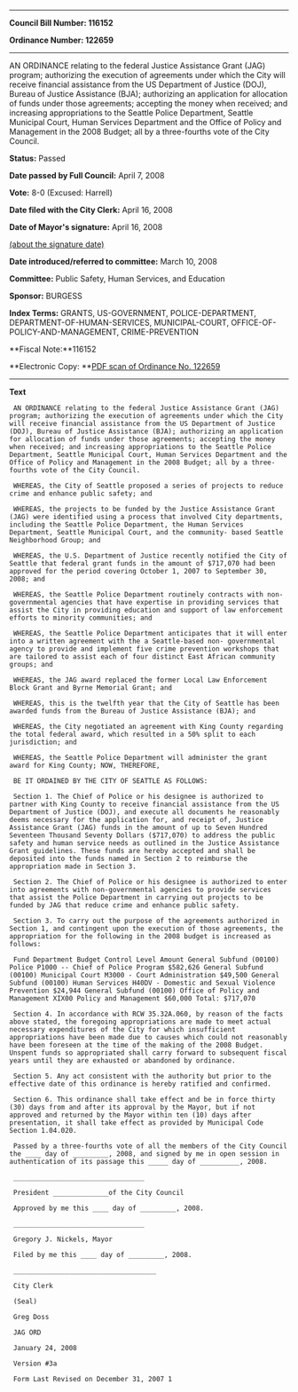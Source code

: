 

********

**Council Bill Number: 116152**
   
**Ordinance Number: 122659**
********

 AN ORDINANCE relating to the federal Justice Assistance Grant (JAG) program; authorizing the execution of agreements under which the City will receive financial assistance from the US Department of Justice (DOJ), Bureau of Justice Assistance (BJA); authorizing an application for allocation of funds under those agreements; accepting the money when received; and increasing appropriations to the Seattle Police Department, Seattle Municipal Court, Human Services Department and the Office of Policy and Management in the 2008 Budget; all by a three-fourths vote of the City Council.

**Status:** Passed
   
**Date passed by Full Council:** April 7, 2008
   
**Vote:** 8-0 (Excused: Harrell)
   
**Date filed with the City Clerk:** April 16, 2008
   
**Date of Mayor's signature:** April 16, 2008
   
[(about the signature date)](/~public/approvaldate.htm)
   
   
   
**Date introduced/referred to committee:** March 10, 2008
   
**Committee:** Public Safety, Human Services, and Education
   
**Sponsor:** BURGESS
   
   
**Index Terms:** GRANTS, US-GOVERNMENT, POLICE-DEPARTMENT, DEPARTMENT-OF-HUMAN-SERVICES, MUNICIPAL-COURT, OFFICE-OF-POLICY-AND-MANAGEMENT, CRIME-PREVENTION

**Fiscal Note:**116152

**Electronic Copy: **[PDF scan of Ordinance No. 122659](/~archives/Ordinances/Ord_122659.pdf)

********

**Text**
   
```
 AN ORDINANCE relating to the federal Justice Assistance Grant (JAG) program; authorizing the execution of agreements under which the City will receive financial assistance from the US Department of Justice (DOJ), Bureau of Justice Assistance (BJA); authorizing an application for allocation of funds under those agreements; accepting the money when received; and increasing appropriations to the Seattle Police Department, Seattle Municipal Court, Human Services Department and the Office of Policy and Management in the 2008 Budget; all by a three-fourths vote of the City Council.

 WHEREAS, the City of Seattle proposed a series of projects to reduce crime and enhance public safety; and

 WHEREAS, the projects to be funded by the Justice Assistance Grant (JAG) were identified using a process that involved City departments, including the Seattle Police Department, the Human Services Department, Seattle Municipal Court, and the community- based Seattle Neighborhood Group; and

 WHEREAS, the U.S. Department of Justice recently notified the City of Seattle that federal grant funds in the amount of $717,070 had been approved for the period covering October 1, 2007 to September 30, 2008; and

 WHEREAS, the Seattle Police Department routinely contracts with non-governmental agencies that have expertise in providing services that assist the City in providing education and support of law enforcement efforts to minority communities; and

 WHEREAS, the Seattle Police Department anticipates that it will enter into a written agreement with the a Seattle-based non- governmental agency to provide and implement five crime prevention workshops that are tailored to assist each of four distinct East African community groups; and

 WHEREAS, the JAG award replaced the former Local Law Enforcement Block Grant and Byrne Memorial Grant; and

 WHEREAS, this is the twelfth year that the City of Seattle has been awarded funds from the Bureau of Justice Assistance (BJA); and

 WHEREAS, the City negotiated an agreement with King County regarding the total federal award, which resulted in a 50% split to each jurisdiction; and

 WHEREAS, the Seattle Police Department will administer the grant award for King County; NOW, THEREFORE,

 BE IT ORDAINED BY THE CITY OF SEATTLE AS FOLLOWS:

 Section 1. The Chief of Police or his designee is authorized to partner with King County to receive financial assistance from the US Department of Justice (DOJ), and execute all documents he reasonably deems necessary for the application for, and receipt of, Justice Assistance Grant (JAG) funds in the amount of up to Seven Hundred Seventeen Thousand Seventy Dollars ($717,070) to address the public safety and human service needs as outlined in the Justice Assistance Grant guidelines. These funds are hereby accepted and shall be deposited into the funds named in Section 2 to reimburse the appropriation made in Section 3.

 Section 2. The Chief of Police or his designee is authorized to enter into agreements with non-governmental agencies to provide services that assist the Police Department in carrying out projects to be funded by JAG that reduce crime and enhance public safety.

 Section 3. To carry out the purpose of the agreements authorized in Section 1, and contingent upon the execution of those agreements, the appropriation for the following in the 2008 budget is increased as follows:

 Fund Department Budget Control Level Amount General Subfund (00100) Police P1000 -- Chief of Police Program $582,626 General Subfund (00100) Municipal Court M3000 - Court Administration $49,500 General Subfund (00100) Human Services H40DV - Domestic and Sexual Violence Prevention $24,944 General Subfund (00100) Office of Policy and Management XIX00 Policy and Management $60,000 Total: $717,070

 Section 4. In accordance with RCW 35.32A.060, by reason of the facts above stated, the foregoing appropriations are made to meet actual necessary expenditures of the City for which insufficient appropriations have been made due to causes which could not reasonably have been foreseen at the time of the making of the 2008 Budget. Unspent funds so appropriated shall carry forward to subsequent fiscal years until they are exhausted or abandoned by ordinance.

 Section 5. Any act consistent with the authority but prior to the effective date of this ordinance is hereby ratified and confirmed.

 Section 6. This ordinance shall take effect and be in force thirty (30) days from and after its approval by the Mayor, but if not approved and returned by the Mayor within ten (10) days after presentation, it shall take effect as provided by Municipal Code Section 1.04.020.

 Passed by a three-fourths vote of all the members of the City Council the ____ day of _________, 2008, and signed by me in open session in authentication of its passage this _____ day of __________, 2008.

 _________________________________

 President ______________of the City Council

 Approved by me this ____ day of _________, 2008.

 _________________________________

 Gregory J. Nickels, Mayor

 Filed by me this ____ day of _________, 2008.

 ____________________________________

 City Clerk

 (Seal)

 Greg Doss

 JAG ORD

 January 24, 2008

 Version #3a

 Form Last Revised on December 31, 2007 1

```
